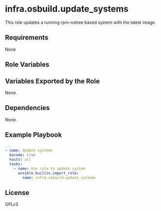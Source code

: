 # infra.osbuild.update_systems

This role updates a running rpm-ostree based system with the latest image.

## Requirements

None

## Role Variables

## Variables Exported by the Role

None.

## Dependencies

None.

## Example Playbook

```yaml
---
- name: Update systems
  become: true
  hosts: all
  tasks:
    - name: Use role to update system
      ansible.builtin.import_role:
        name: infra.osbuild.update_systems
```


## License

GPLv3


